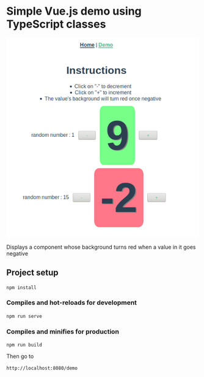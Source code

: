 # Simple Vue.js demo using TypeScript classes
![alt text](public/img/screenshot.png)

Displays a component whose background turns red when a value in it goes negative

## Project setup
```
npm install
```

### Compiles and hot-reloads for development
```
npm run serve
```

### Compiles and minifies for production
```
npm run build
```
Then go to
```
http://localhost:8080/demo
```
